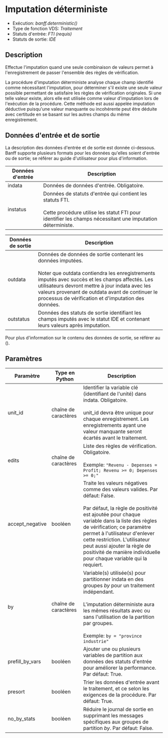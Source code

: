 # Imputation déterministe

* Exécution: *banff.deterministic()*
* Type de fonction VDS: *Traitement*
* Statuts d'entrée: *FTI (requis)*
* Statuts de sortie: *IDE*

## Description

Effectue l'imputation quand une seule combinaison de valeurs permet à l'enregistrement de passer l'ensemble des règles de vérification. 

La procédure d'imputation déterministe analyse chaque champ identifié comme nécessitant l'imputation, pour déterminer s'il existe une seule valeur possible permettant de satisfaire les règles de vérification originales. Si une telle valeur existe, alors elle est utilisée comme valeur d'imputation lors de l'exécution de la procédure. Cette méthode est aussi appelée imputation déductive puisqu'une valeur manquante ou incohérente peut être déduite avec certitude en se basant sur les autres champs du même enregistrement.  

## Données d'entrée et de sortie

La description des données d'entrée et de sortie est donnée ci-dessous. Banff supporte plusieurs formats pour les données qu'elles soient d'entrée ou de sortie; se référer au guide d'utilisateur pour plus d'information. 

| Données d'entrée  | Description |
| --------------- | ----------- |
| indata          | Données de données d'entrée. Obligatoire. |
| instatus        | Données de statuts d'entrée qui contient les statuts FTI.  <br><br> Cette procédure utilise les statut FTI pour identifier les champs nécessitant une imputation déterministe.  |

| Données de sortie | Description |
| --------------- | ----------------------------------------------------------------- |
| outdata         | Données de données de sortie contenant les données imputées.<br><br> Noter que outdata contiendra les enregistrements imputés avec succès et les champs affectés. Les utilisateurs devront mettre à jour indata avec les valeurs provenant de outdata avant de continuer le processus de vérification et d'imputation des données. |
| outstatus       | Données des statuts de sortie identifiant les champs imputés avec le statut IDE et contenant leurs valeurs après imputation.   |

Pour plus d'information sur le contenu des données de sortie, se référer au ().

## Paramètres

| Paramètre       | Type en Python       | Description    | 
| ----------------| -------------------  | --------------------------- |
| unit_id         | chaîne de caractères | Identifier la variable clé (identifiant de l'unité) dans indata. Obligatoire.<br><br> unit_id devra être unique pour chaque enregistrement. Les enregistrements ayant une valeur manquante seront écartés avant le traitement. |
| edits           | chaîne de caractères | Liste des règles de vérification. Obligatoire.<br><br> Exemple: `"Revenu - Depenses = Profit; Revenu >= 0; Depenses >= 0;"` |
| accept_negative | booléen              | Traite les valeurs négatives comme des valeurs valides. Par défaut: False. <br><br> Par défaut, la règle de positivité est ajoutée pour chaque variable dans la liste des règles de vérification; ce paramètre permet à l'utilisateur d'enlever cette restriction. L'utilisateur peut aussi ajouter la règle de positivité de manière individuelle pour chaque variable qui la requiert. |
| by              | chaîne de caractères | Variable(s) utilisée(s) pour partitionner indata en des groupes *by* pour un traitement indépendant. <br><br> L'imputation déterministe aura les mêmes résultats avec ou sans l'utilisation de la partition par groupes. <br><br> Exemple: `by = "province industrie"` |
| prefill_by_vars | booléen              | Ajouter une ou plusieurs variables de partition aux données des statuts d'entrée pour améliorer la performance. Par défaut: True. |
| presort         | booléen              |  Trier les données d'entrée avant le traitement, et ce selon les exigences de la procédure. Par défaut: True. |
| no_by_stats     | booléen              | Réduire le journal de sortie en supprimant les messages spécifiques aux groupes de partition *by*. Par défaut: False. |